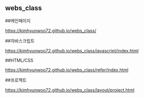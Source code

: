## webs_class

##메인페이지

https://kimhyunwoo72.github.io/webs_class/

##자바스크립트 

https://kimhyunwoo72.github.io/webs_class/javascript/index.html

##HTML/CSS

https://kimhyunwoo72.github.io/webs_class/refer/index.html

##프로젝트

https://kimhyunwoo72.github.io/webs_class/layout/project.html
